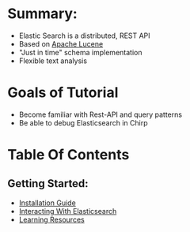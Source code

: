 # Summary:

- Elastic Search is a distributed, REST API
- Based on [Apache Lucene](http://lucene.apache.org/)
- "Just in time" schema implementation
- Flexible text analysis

# Goals of Tutorial
- Become familiar with Rest-API and query patterns
- Be able to debug Elasticsearch in Chirp


# Table Of Contents

## Getting Started:
  - [Installation Guide](installation.md)
  - [Interacting With Elasticsearch](interactions.md)
  - [Learning Resources](resources.md)

